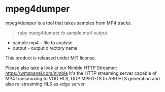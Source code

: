 mpeg4dumper
===========

mpeg4dumper is a tool that takes samples from MP4 tracks.

> ruby mpeg4dumper.rb sample.mp4 output

- sample.mp4 - file to analyse
- output - output directory name



This product is released under MIT license.

Please also take a look at our Nimble HTTP Streamer: https://wmspanel.com/nimble
It's the HTTP streaming server capable of MP4 transmuxing to VOD HLS, UDP MPEG-TS to ABR HLS generation and also re-streaming HLS as edge server.
